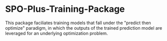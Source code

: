# SPO-Plus-Training-Package

This package faciliates training models that fall under the "predict then optimize" paradigm, in which the outputs of the trained prediction model are leveraged for an underlying optimization problem.
